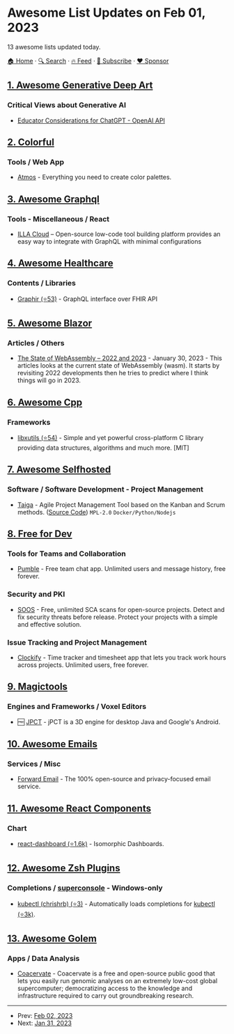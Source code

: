 # Awesome List Updates on Feb 01, 2023

13 awesome lists updated today.

[🏠 Home](/README.md) · [🔍 Search](https://www.trackawesomelist.com/search/) · [🔥 Feed](https://www.trackawesomelist.com/rss.xml) · [📮 Subscribe](https://trackawesomelist.us17.list-manage.com/subscribe?u=d2f0117aa829c83a63ec63c2f&id=36a103854c) · [❤️  Sponsor](https://github.com/sponsors/theowenyoung)



## [1. Awesome Generative Deep Art](/content/filipecalegario/awesome-generative-deep-art/README.md)

### Critical Views about Generative AI

*   [Educator Considerations for ChatGPT - OpenAI API](https://platform.openai.com/docs/chatgpt-education)

## [2. Colorful](/content/Siddharth11/Colorful/README.md)

### Tools / Web App

*   [Atmos](https://atmos.style/) - Everything you need to create color palettes.

## [3. Awesome Graphql](/content/chentsulin/awesome-graphql/README.md)

### Tools - Miscellaneous / React

*   [ILLA Cloud](https://www.illacloud.com/) – Open-source low-code tool building platform provides an easy way to integrate with GraphQL with minimal configurations

## [4. Awesome Healthcare](/content/kakoni/awesome-healthcare/README.md)

### Contents / Libraries

*   [Graphir (⭐53)](https://github.com/microsoft/graphir) - GraphQL interface over FHIR API

## [5. Awesome Blazor](/content/AdrienTorris/awesome-blazor/README.md)

### Articles / Others

*   [The State of WebAssembly – 2022 and 2023](https://platform.uno/blog/the-state-of-webassembly-2022-and-2023) - January 30, 2023 - This articles looks at the current state of WebAssembly (wasm). It starts by revisiting 2022 developments then he tries to predict where I think things will go in 2023.

## [6. Awesome Cpp](/content/fffaraz/awesome-cpp/README.md)

### Frameworks

*   [libxutils (⭐54)](https://github.com/kala13x/libxutils) - Simple and yet powerful cross-platform C library providing data structures, algorithms and much more. \[MIT]

## [7. Awesome Selfhosted](/content/awesome-selfhosted/awesome-selfhosted/README.md)

### Software / Software Development - Project Management

*   [Taiga](https://www.taiga.io/) - Agile Project Management Tool based on the Kanban and Scrum methods. ([Source Code](https://github.com/kaleidos-ventures)) `MPL-2.0` `Docker/Python/Nodejs`

## [8. Free for Dev](/content/ripienaar/free-for-dev/README.md)

### Tools for Teams and Collaboration

*   [Pumble](https://pumble.com) - Free team chat app. Unlimited users and message history, free forever.

### Security and PKI

*   [SOOS](https://soos.io) - Free, unlimited SCA scans for open-source projects. Detect and fix security threats before release. Protect your projects with a simple and effective solution.

### Issue Tracking and Project Management

*   [Clockify](https://clockify.me) - Time tracker and timesheet app that lets you track work hours across projects. Unlimited users, free forever.

## [9. Magictools](/content/ellisonleao/magictools/README.md)

### Engines and Frameworks / Voxel Editors

*   :free: [JPCT](https://www.jpct.net/) - jPCT is a 3D engine for desktop Java and Google's Android.

## [10. Awesome Emails](/content/jonathandion/awesome-emails/README.md)

### Services / Misc

*   [Forward Email](https://forwardemail.net) - The 100% open-source and privacy-focused email service.

## [11. Awesome React Components](/content/brillout/awesome-react-components/README.md)

### Chart

*   [react-dashboard (⭐1.6k)](https://github.com/flatlogic/react-dashboard) - Isomorphic Dashboards.

## [12. Awesome Zsh Plugins](/content/unixorn/awesome-zsh-plugins/README.md)

### Completions / [superconsole](https://github.com/alexchmykhalo/superconsole) - Windows-only

*   [kubectl (chrishrb) (⭐3)](https://github.com/chrishrb/zsh-kubectl) - Automatically loads completions for [kubectl (⭐3k)](https://github.com/kubernetes/kubectl).

## [13. Awesome Golem](/content/golemfactory/awesome-golem/README.md)

### Apps / Data Analysis

*   [Coacervate](https://github.com/pryce-turner/coacervate/) - Coacervate is a free and open-source public good that lets you easily run genomic analyses on an extremely low-cost global supercomputer; democratizing access to the knowledge and infrastructure required to carry out groundbreaking research.

---

- Prev: [Feb 02, 2023](/content/2023/02/02/README.md)
- Next: [Jan 31, 2023](/content/2023/01/31/README.md)